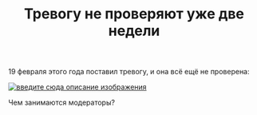 ﻿---
title: "Тревогу не проверяют уже две недели"
se.owner.user_id: 507426
se.owner.display_name: "wchistow"
se.owner.link: "https://ru.meta.stackoverflow.com/users/507426/wchistow"
se.link: "https://ru.meta.stackoverflow.com/questions/12426/%d0%a2%d1%80%d0%b5%d0%b2%d0%be%d0%b3%d1%83-%d0%bd%d0%b5-%d0%bf%d1%80%d0%be%d0%b2%d0%b5%d1%80%d1%8f%d1%8e%d1%82-%d1%83%d0%b6%d0%b5-%d0%b4%d0%b2%d0%b5-%d0%bd%d0%b5%d0%b4%d0%b5%d0%bb%d0%b8"
se.question_id: 12426
se.post_type: question
---
<p>19 февраля этого года поставил тревогу, и она всё ещё не проверена:</p>
<p><a href="https://i.stack.imgur.com/AlWsI.png" rel="nofollow noreferrer"><img src="https://i.stack.imgur.com/AlWsI.png" alt="введите сюда описание изображения" /></a></p>
<p>Чем занимаются модераторы?</p>
